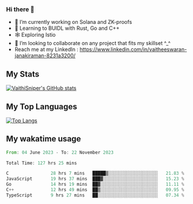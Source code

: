 ### Hi there 👋

- 🔭 I’m currently working on Solana and ZK-proofs
- 📖 Learning to BUIDL with Rust, Go and C++
- 🕸️ Exploring Istio
- 👯 I’m looking to collaborate on any project that fits my skillset ^_^
- Reach me at my LinkedIn : https://www.linkedin.com/in/vaitheeswaran-janakiraman-8231a3200/

## My Stats
[![VaithiSniper's GitHub stats](https://github-readme-stats.vercel.app/api?username=VaithiSniper&hide=stars&theme=radical)](https://github.com/anuraghazra/github-readme-stats)

## My Top Languages

[![Top Langs](https://github-readme-stats.vercel.app/api/top-langs/?username=VaithiSniper&layout=compact)](https://github.com/anuraghazra/github-readme-stats)

## My wakatime usage

<!--START_SECTION:waka-->

```rust
From: 04 June 2023 - To: 22 November 2023

Total Time: 127 hrs 25 mins

C                28 hrs 7 mins   █████▒░░░░░░░░░░░░░░░░░░░   21.83 %
JavaScript       19 hrs 37 mins  ███▓░░░░░░░░░░░░░░░░░░░░░   15.23 %
Go               14 hrs 19 mins  ██▓░░░░░░░░░░░░░░░░░░░░░░   11.11 %
C++              12 hrs 49 mins  ██▒░░░░░░░░░░░░░░░░░░░░░░   09.95 %
TypeScript       9 hrs 27 mins   ██░░░░░░░░░░░░░░░░░░░░░░░   07.34 %
```

<!--END_SECTION:waka-->
